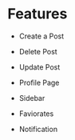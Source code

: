# Features
- Create a Post
- Delete Post
- Update Post


- Profile Page
- Sidebar
- Faviorates
- Notification